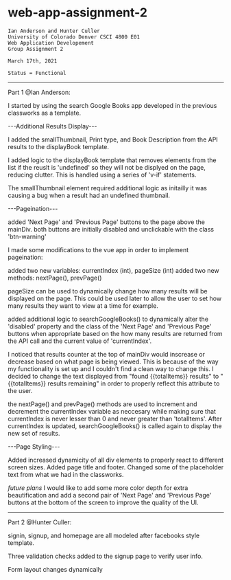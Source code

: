 # web-app-assignment-2

	Ian Anderson and Hunter Culler
	University of Colorado Denver CSCI 4800 E01
	Web Application Developement
	Group Assignment 2

	March 17th, 2021

	Status = Functional
	
------------------------------------------------------------------------------------------
Part 1 @Ian Anderson:

I started by using the search Google Books app developed in the previous classworks
as a template.

---Additional Results Display---

I added the smallThumbnail, Print type, and Book Description from the API results
to the displayBook template.

I added logic to the displayBook template that removes elements from the list if
the reuslt is 'undefined' so they will not be displyed on the page, reducing clutter.
This is handled using a series of 'v-if' statements.

The smallThumbnail element required additional logic as initailly it was causing a bug
when a result had an undefined thumbnail.

---Pageination---

added 'Next Page' and 'Previous Page' buttons to the page above the mainDiv.
both buttons are initially disabled and unclickable with the class 'btn-warning'

I made some modifications to the vue app in order to implement pageination:

added two new variables: currentIndex (int), pageSize (int)
added two new methods: nextPage(), prevPage()

pageSize can be used to dynamically change how many results will be displayed on the page.
This could be used later to allow the user to set how many results they want to view at a time
for example.

added additional logic to searchGoogleBooks() to dynamically alter the 'disabled'
property and the class of the 'Next Page' and 'Previous Page' buttons when appropriate
based on the how many results are returned from the API call and the current value of
'currentIndex'.

I noticed that results counter at the top of mainDiv would inscrease or decrease based
on what page is being viewed.  This is because of the way my functionality is set up and
I couldn't find a clean way to change this.  I decided to change the text displayed from
"found {{totalItems}} results" to "{{totalItems}} results remaining" in order to properly
reflect this attribute to the user.

the nextPage() and prevPage() methods are used to increment and decrement the currentIndex
variable as neccesary while making sure that currentIndex is never lesser than 0 and never
greater than 'totalItems'.  After currentIndex is updated, searchGoogleBooks() is called
again to display the new set of results.

---Page Styling---

Added increased dynamicity of all div elements to properly react to different screen sizes.
Added page title and footer.
Changed some of the placeholder text from what we had in the classworks.

*future plans* I would like to add some more color depth for extra beautification and add a 
second pair of 'Next Page' and 'Previous Page' buttons at the bottom of the screen to improve the
quality of the UI.

------------------------------------------------------------------------------------------
Part 2 @Hunter Culler:

signin, signup, and homepage are all modeled after facebooks style template.

Three validation checks added to the signup page to verify user info.

Form layout changes dynamically

